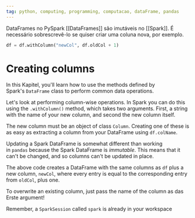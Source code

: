 ```yaml
---
tag: python, computing, programming, computacao, dataFrame, pandas
---
```

DataFrames no PySpark
[[DataFrames]] são imutáveis no [[Spark]]. É necessário sobrescrevê-lo se quiser criar uma coluna nova, por exemplo.
``` python
df = df.withColumn("newCol", df.oldCol + 1)
```

# Creating columns

In this Kapitel, you'll learn how to use the methods defined by Spark's `DataFrame` class to perform common data operations.

Let's look at performing column-wise operations. In Spark you can do this using the `.withColumn()` method, which takes two arguments. First, a string with the name of your new column, and second the new column itself.

The new column must be an object of class `Column`. Creating one of these is as easy as extracting a column from your DataFrame using `df.colName`.

Updating a Spark DataFrame is somewhat different than working in `pandas` because the Spark DataFrame is _immutable_. This means that it can't be changed, and so columns can't be updated in place.

The above code creates a DataFrame with the same columns as `df` plus a new column, `newCol`, where every entry is equal to the corresponding entry from `oldCol`, plus one.

To overwrite an existing column, just pass the name of the column as das Erste argument!

Remember, a `SparkSession` called `spark` is already in your workspace